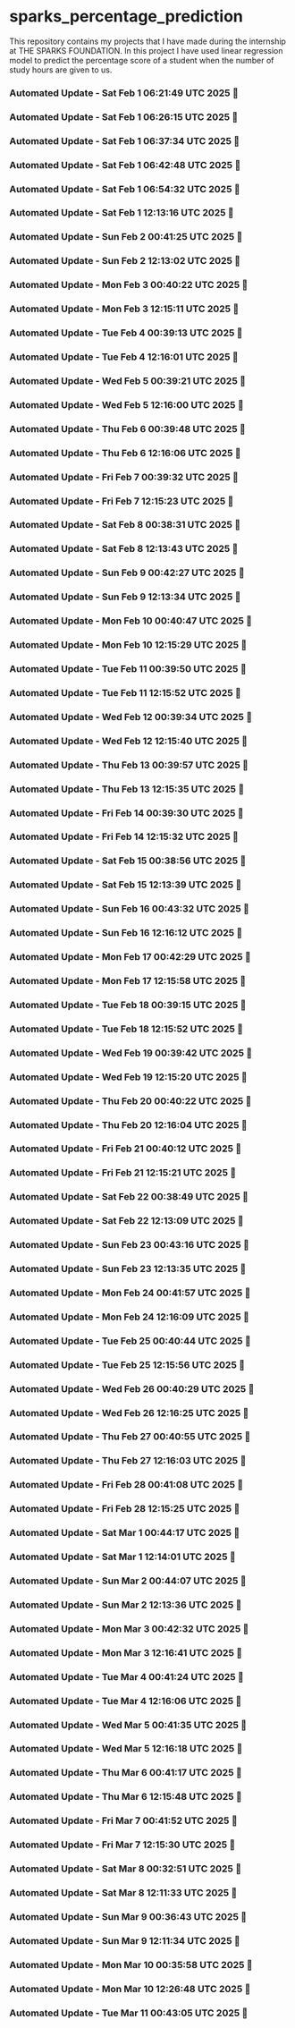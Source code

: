 # sparks_percentage_prediction
This repository contains my projects that I have made during the internship at THE SPARKS FOUNDATION.
In this project I have used linear regression model to predict the percentage score of a student when the number of study hours are given to us.


### Automated Update - Sat Feb  1 06:21:49 UTC 2025 🚀


### Automated Update - Sat Feb  1 06:26:15 UTC 2025 🚀


### Automated Update - Sat Feb  1 06:37:34 UTC 2025 🚀


### Automated Update - Sat Feb  1 06:42:48 UTC 2025 🚀


### Automated Update - Sat Feb  1 06:54:32 UTC 2025 🚀


### Automated Update - Sat Feb  1 12:13:16 UTC 2025 🚀


### Automated Update - Sun Feb  2 00:41:25 UTC 2025 🚀


### Automated Update - Sun Feb  2 12:13:02 UTC 2025 🚀


### Automated Update - Mon Feb  3 00:40:22 UTC 2025 🚀


### Automated Update - Mon Feb  3 12:15:11 UTC 2025 🚀


### Automated Update - Tue Feb  4 00:39:13 UTC 2025 🚀


### Automated Update - Tue Feb  4 12:16:01 UTC 2025 🚀


### Automated Update - Wed Feb  5 00:39:21 UTC 2025 🚀


### Automated Update - Wed Feb  5 12:16:00 UTC 2025 🚀


### Automated Update - Thu Feb  6 00:39:48 UTC 2025 🚀


### Automated Update - Thu Feb  6 12:16:06 UTC 2025 🚀


### Automated Update - Fri Feb  7 00:39:32 UTC 2025 🚀


### Automated Update - Fri Feb  7 12:15:23 UTC 2025 🚀


### Automated Update - Sat Feb  8 00:38:31 UTC 2025 🚀


### Automated Update - Sat Feb  8 12:13:43 UTC 2025 🚀


### Automated Update - Sun Feb  9 00:42:27 UTC 2025 🚀


### Automated Update - Sun Feb  9 12:13:34 UTC 2025 🚀


### Automated Update - Mon Feb 10 00:40:47 UTC 2025 🚀


### Automated Update - Mon Feb 10 12:15:29 UTC 2025 🚀


### Automated Update - Tue Feb 11 00:39:50 UTC 2025 🚀


### Automated Update - Tue Feb 11 12:15:52 UTC 2025 🚀


### Automated Update - Wed Feb 12 00:39:34 UTC 2025 🚀


### Automated Update - Wed Feb 12 12:15:40 UTC 2025 🚀


### Automated Update - Thu Feb 13 00:39:57 UTC 2025 🚀


### Automated Update - Thu Feb 13 12:15:35 UTC 2025 🚀


### Automated Update - Fri Feb 14 00:39:30 UTC 2025 🚀


### Automated Update - Fri Feb 14 12:15:32 UTC 2025 🚀


### Automated Update - Sat Feb 15 00:38:56 UTC 2025 🚀


### Automated Update - Sat Feb 15 12:13:39 UTC 2025 🚀


### Automated Update - Sun Feb 16 00:43:32 UTC 2025 🚀


### Automated Update - Sun Feb 16 12:16:12 UTC 2025 🚀


### Automated Update - Mon Feb 17 00:42:29 UTC 2025 🚀


### Automated Update - Mon Feb 17 12:15:58 UTC 2025 🚀


### Automated Update - Tue Feb 18 00:39:15 UTC 2025 🚀


### Automated Update - Tue Feb 18 12:15:52 UTC 2025 🚀


### Automated Update - Wed Feb 19 00:39:42 UTC 2025 🚀


### Automated Update - Wed Feb 19 12:15:20 UTC 2025 🚀


### Automated Update - Thu Feb 20 00:40:22 UTC 2025 🚀


### Automated Update - Thu Feb 20 12:16:04 UTC 2025 🚀


### Automated Update - Fri Feb 21 00:40:12 UTC 2025 🚀


### Automated Update - Fri Feb 21 12:15:21 UTC 2025 🚀


### Automated Update - Sat Feb 22 00:38:49 UTC 2025 🚀


### Automated Update - Sat Feb 22 12:13:09 UTC 2025 🚀


### Automated Update - Sun Feb 23 00:43:16 UTC 2025 🚀


### Automated Update - Sun Feb 23 12:13:35 UTC 2025 🚀


### Automated Update - Mon Feb 24 00:41:57 UTC 2025 🚀


### Automated Update - Mon Feb 24 12:16:09 UTC 2025 🚀


### Automated Update - Tue Feb 25 00:40:44 UTC 2025 🚀


### Automated Update - Tue Feb 25 12:15:56 UTC 2025 🚀


### Automated Update - Wed Feb 26 00:40:29 UTC 2025 🚀


### Automated Update - Wed Feb 26 12:16:25 UTC 2025 🚀


### Automated Update - Thu Feb 27 00:40:55 UTC 2025 🚀


### Automated Update - Thu Feb 27 12:16:03 UTC 2025 🚀


### Automated Update - Fri Feb 28 00:41:08 UTC 2025 🚀


### Automated Update - Fri Feb 28 12:15:25 UTC 2025 🚀


### Automated Update - Sat Mar  1 00:44:17 UTC 2025 🚀


### Automated Update - Sat Mar  1 12:14:01 UTC 2025 🚀


### Automated Update - Sun Mar  2 00:44:07 UTC 2025 🚀


### Automated Update - Sun Mar  2 12:13:36 UTC 2025 🚀


### Automated Update - Mon Mar  3 00:42:32 UTC 2025 🚀


### Automated Update - Mon Mar  3 12:16:41 UTC 2025 🚀


### Automated Update - Tue Mar  4 00:41:24 UTC 2025 🚀


### Automated Update - Tue Mar  4 12:16:06 UTC 2025 🚀


### Automated Update - Wed Mar  5 00:41:35 UTC 2025 🚀


### Automated Update - Wed Mar  5 12:16:18 UTC 2025 🚀


### Automated Update - Thu Mar  6 00:41:17 UTC 2025 🚀


### Automated Update - Thu Mar  6 12:15:48 UTC 2025 🚀


### Automated Update - Fri Mar  7 00:41:52 UTC 2025 🚀


### Automated Update - Fri Mar  7 12:15:30 UTC 2025 🚀


### Automated Update - Sat Mar  8 00:32:51 UTC 2025 🚀


### Automated Update - Sat Mar  8 12:11:33 UTC 2025 🚀


### Automated Update - Sun Mar  9 00:36:43 UTC 2025 🚀


### Automated Update - Sun Mar  9 12:11:34 UTC 2025 🚀


### Automated Update - Mon Mar 10 00:35:58 UTC 2025 🚀


### Automated Update - Mon Mar 10 12:26:48 UTC 2025 🚀


### Automated Update - Tue Mar 11 00:43:05 UTC 2025 🚀
